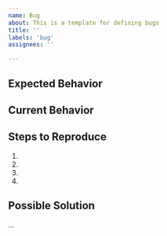 ```yaml
---
name: Bug
about: This is a template for defining bugs
title: ''
labels: 'bug'
assignees: ''

---
```

## Expected Behavior
<!--- Tell us what should happen -->

## Current Behavior
<!--- Tell us what happens instead of the expected behavior -->

## Steps to Reproduce
<!--- Provide a link to a live example, or an unambiguous set of steps to -->
<!--- reproduce this bug. Include code to reproduce, if relevant -->
1.
2.
3.
4.

## Possible Solution
<!--- Not obligatory, but suggest a fix/reason for the bug, -->
...
